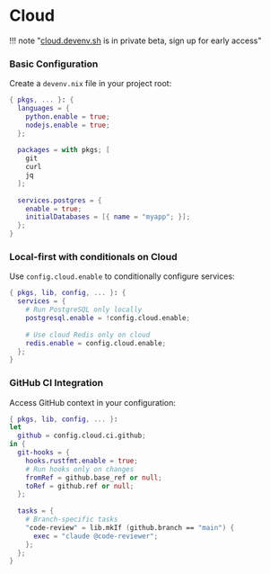 # Cloud

!!! note "[cloud.devenv.sh](https://cloud.devenv.sh) is in private beta, sign up for early access"

### Basic Configuration

Create a `devenv.nix` file in your project root:

```nix
{ pkgs, ... }: {
  languages = {
    python.enable = true;
    nodejs.enable = true;
  };
  
  packages = with pkgs; [
    git
    curl
    jq
  ];
  
  services.postgres = {
    enable = true;
    initialDatabases = [{ name = "myapp"; }];
  };
}
```

### Local-first with conditionals on Cloud

Use `config.cloud.enable` to conditionally configure services:

```nix
{ pkgs, lib, config, ... }: {
  services = {
    # Run PostgreSQL only locally
    postgresql.enable = !config.cloud.enable;
    
    # Use cloud Redis only on cloud
    redis.enable = config.cloud.enable;
  };
}
```

### GitHub CI Integration

Access GitHub context in your configuration:

```nix
{ pkgs, lib, config, ... }: 
let
  github = config.cloud.ci.github;
in {
  git-hooks = {
    hooks.rustfmt.enable = true;
    # Run hooks only on changes
    fromRef = github.base_ref or null;
    toRef = github.ref or null;
  };
  
  tasks = {
    # Branch-specific tasks
    "code-review" = lib.mkIf (github.branch == "main") {
      exec = "claude @code-reviewer";
    };
  };
}
```

